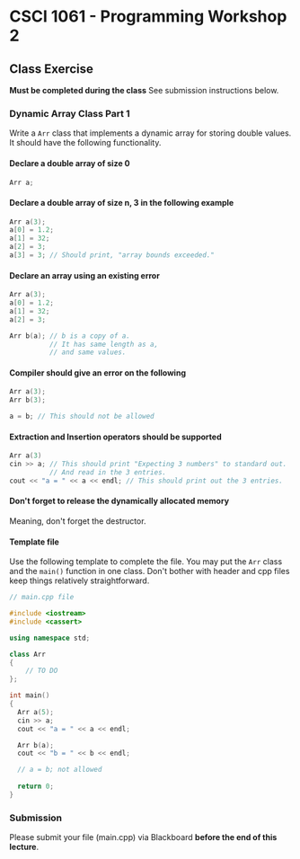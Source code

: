 # CSCI 1061 - Programming Workshop 2

## Class Exercise

__Must be completed during the class__  See submission instructions below.

### Dynamic Array Class Part 1

Write a `Arr` class that implements a dynamic array for storing double values.  It should have the following functionality.

#### Declare a double array of size 0

~~~cpp
Arr a;
~~~

#### Declare a double array of size n, 3 in the following example

~~~cpp
Arr a(3);
a[0] = 1.2;
a[1] = 32;
a[2] = 3;
a[3] = 3; // Should print, "array bounds exceeded."
~~~ 

#### Declare an array using an existing error

~~~cpp
Arr a(3);
a[0] = 1.2;
a[1] = 32;
a[2] = 3;

Arr b(a); // b is a copy of a.
          // It has same length as a,
          // and same values.
~~~

#### Compiler should give an error on the following

~~~cpp
Arr a(3);
Arr b(3);

a = b; // This should not be allowed
~~~

#### Extraction and Insertion operators should be supported

~~~cpp
Arr a(3)
cin >> a; // This should print "Expecting 3 numbers" to standard out.
          // And read in the 3 entries.
cout << "a = " << a << endl; // This should print out the 3 entries.
~~~

#### Don't forget to release the dynamically allocated memory

Meaning, don't forget the destructor.

#### Template file

Use the following template to complete the file.  You may put the `Arr` class and the `main()` function in one class.  Don't bother with header and cpp files keep things relatively straightforward.

~~~cpp
// main.cpp file

#include <iostream>
#include <cassert>

using namespace std;

class Arr
{
	// TO DO
};

int main()
{
  Arr a(5);
  cin >> a;
  cout << "a = " << a << endl;

  Arr b(a);
  cout << "b = " << b << endl;

  // a = b; not allowed
  
  return 0;
}
~~~ 

### Submission

Please submit your file (main.cpp) via Blackboard __before the end of this lecture__.
